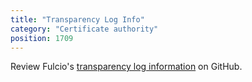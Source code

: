 ```yaml
---
title: "Transparency Log Info"
category: "Certificate authority"
position: 1709
---
```


Review Fulcio's [transparency log information](https://github.com/sigstore/fulcio/blob/main/docs/ctlog.md) on GitHub.
